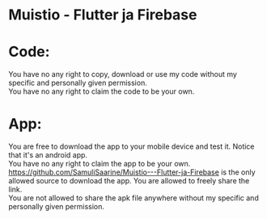 # Muistio - Flutter ja Firebase

# Code:
You have no any right to copy, download or use my code without my specific and personally given permission.  
You have no any right to claim the code to be your own.  

# App:
You are free to download the app to your mobile device and test it. Notice that it's an android app.  
You have no any right to claim the app to be your own.  
https://github.com/SamuliSaarine/Muistio---Flutter-ja-Firebase is the only allowed source to download the app. You are allowed to freely share the link.  
You are not allowed to share the apk file anywhere without my specific and personally given permission.  
